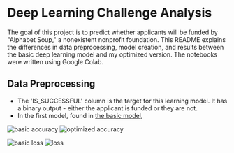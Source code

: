 # Deep Learning Challenge Analysis

The goal of this project is to predict whether applicants will be funded by "Alphabet Soup," a nonexistent nonprofit foundation. This README explains the differences in data preprocessing, model creation, and results between the basic deep learning model and my optimized version. The notebooks were written using Google Colab.

## Data Preprocessing
- The 'IS_SUCCESSFUL' column is the target for this learning model. It has a binary output - either the applicant is funded or they are not.
- In the first model, found in [the basic model](deep_learning_challenge.ipynb), 



![basic accuracy](https://github.com/owensull12/deep-learning-challenge/assets/143757565/d87df223-7472-42f2-a31e-045606b0205f) ![optimized accuracy](https://github.com/owensull12/deep-learning-challenge/assets/143757565/888a57b4-4b03-4a6c-b5fa-b2ae9bee0b20)

![basic loss](https://github.com/owensull12/deep-learning-challenge/assets/143757565/dcef6708-23b2-47cb-808e-460bb189bc9f) ![loss](https://github.com/owensull12/deep-learning-challenge/assets/143757565/e3320adb-125f-4c3d-b969-e2d2efa45a8f)
